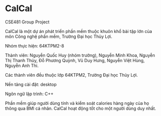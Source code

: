 # CalCal
CSE481 Group Project

CalCal là một dự án phát triển phần mềm thuộc khuôn khổ bài tập lớn của môn Công nghệ phần mềm, Trường Đại học Thủy Lợi.

Nhóm thực hiện: 64KTPM2-8

Thành viên: Nguyễn Quốc Huy (nhóm trưởng), Nguyễn Minh Khoa, Nguyễn Thị Thanh Thủy, Đỗ Phương Quỳnh, Vũ Duy Hưng, Nguyễn Việt Hùng, Nguyễn Anh Thi.

Các thành viên đều thuộc lớp 64KTPM2, Trường Đại học Thủy Lợi.

Nền tảng cài đặt: desktop 

Ngôn ngữ lập trình: C++

Phần mềm giúp người dùng tính và kiểm soát calories hàng ngày của họ thông qua BMI cá nhân.
CalCal hoạt động tốt cho một người dùng duy nhất.


